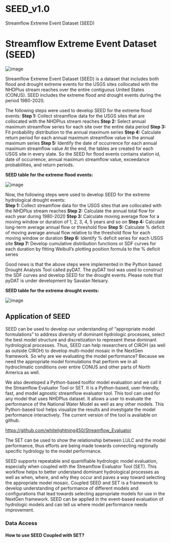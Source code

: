 # SEED_v1.0
Streamflow Extreme Event Dataset (SEED)

# Streamflow Extreme Event Dataset (SEED)

![image](https://github.com/shahab122/SEED_v1.0/assets/28275758/d06bf260-b2d2-4f0d-95e6-68285dd17bf6)

Streamflow Extreme Event Dataset (SEED) is a dataset that includes both flood and drought extreme events for the USGS sites collocated with the NHDPlus stream reaches over the entire contiguous United States (CONUS). SEED includes the extreme flood and drought events during the period 1980-2020.   

The following steps were used to develop SEED for the extreme flood events: 
**Step 1:** Collect streamflow data for the USGS sites that are collocated with the NHDPlus stream reaches 
**Step 2:** Select annual maximum streamflow series for each site over the entire data period
**Step 3:** Fit probability distribution to the annual maximum series 
**Step 4:** Calculate return period for each annual maximum streamflow value in the annual maximum series
**Step 5:** Identify the date of occurrence for each annual maximum streamflow value 
At the end, the tables are created for each USGS site in every state. So the SEED for flood events contains station id, date of occurrence, annual maximum streamflow value, exceedance probabilities, and return periods. 

**SEED table for the extreme flood events:** 

![image](https://github.com/shahab122/SEED/assets/28275758/556dc96d-10fc-431d-9349-6915474f9008)

Now, the following steps were used to develop SEED for the extreme hydrological drought events:  
**Step 1:** Collect streamflow data for the USGS sites that are collocated with the NHDPlus stream reaches
**Step 2:** Calculate the annual total flow for each year during 1980-2020
**Step 3:** Calculate moving average flow for a moving window or duration of 1, 2, 3, 4, 5 years and so on
**Step 4:** Calculate long-term average annual flow or threshold flow
**Step 5:** Calculate % deficit of moving average annual flow relative to the threshold flow for each moving window or duration 
**Step 6:** Identify % deficit series for each USGS site
**Step 7:** Develop cumulative distribution functions or SDF curves for each duration by fitting Weibull’s plotting position formula to the % deficit series

Good news is that the above steps were implemented in the Python based Drought Analysis Tool called pyDAT. The pyDAT tool was used to construct the SDF curves and develop SEED for the drought events. Please note that pyDAT is under development by Savalan Neisary. 

**SEED table for the extreme drought events:**
																
![image](https://github.com/shahab122/SEED/assets/28275758/939e0204-450e-4f75-a60e-5ba9e15221ed)

## Application of SEED

SEED can be used to develop our understanding of “appropriate model formulations” to address diversity of dominant hydrologic processes, select the best model structure and discretization to represent these dominant hydrological processes. Thus, SEED can help researchers of CIROH (as well as outside CIROH) to develop multi-model mosaic in the NextGen framework. So why are we evaluating the model performance? Because we need the appropriate model formulations that perform we in all hydroclimatic conditions over entire CONUS and other parts of North America as well. 

We also developed a Python-based toolfor model evaluation and we call it the Streamflow Evaluator Tool or SET. It is a Python-based, user-friendly, fast, and model agnostic streamflow evaluator tool. This tool can used for any model that uses NHDPlus dataset. It allows a user to evaluate the performance of the National Water Model as well as any other models. This Python-based tool helps visualize the results and investigate the model performance interactively. The current version of the tool is available on github.

https://github.com/whitelightning450/Streamflow_Evaluator

The SET can be used to show the relationship between LULC and the model performance, thus efforts are being made towards connecting regionally specific hydrology to the model performance. 

SEED supports repeatable and quantifiable hydrologic model evaluation, especially when coupled with the Streamflow Evaluator Tool (SET). This workflow helps to better understand dominant hydrological processes as well as when, where, and why they occur and paves a way toward selecting the appropriate model mosaic. Coupled SEED and SET is a framework to develop understanding of performance of different models and configurations that lead towards selecting appropriate models for use in the NextGen framework. SEED can be applied in the event-based evaluation of hydrologic models and can tell us where model performance needs improvement.   

### Data Access

#### How to use SEED Coupled with SET? 

